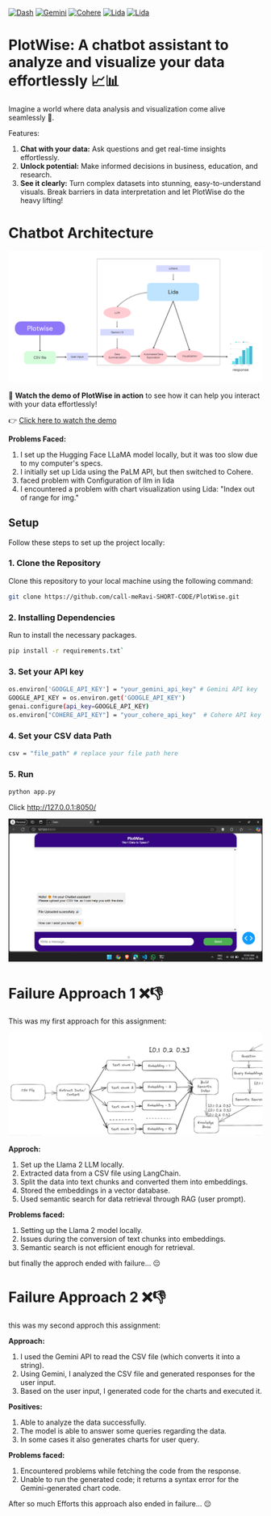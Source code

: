 [![Dash](https://img.shields.io/badge/Dash-%230075A9.svg?style=flat&logo=dash&logoColor=white)](https://plotly.com/dash/)
[![Gemini](https://img.shields.io/badge/Gemini-%23FFB100.svg?style=flat&logo=gemini&logoColor=white)](https://gemini.com/)
[![Cohere](https://img.shields.io/badge/Cohere-%2364D5B1.svg?style=flat&logo=cohere&logoColor=white)](https://cohere.ai/)
[![Lida](https://img.shields.io/badge/Lida-%23FFD700.svg?style=flat&logo=python&logoColor=white)](https://microsoft.github.io/lida/)
[![Lida](https://img.shields.io/badge/Lida-%23181717.svg?style=flat&logo=github&logoColor=white)](https://github.com/microsoft/lida)


# PlotWise: A chatbot assistant to analyze and visualize your data effortlessly 📈📊

Imagine a world where data analysis and visualization come alive seamlessly 🌟.

Features:
1) **Chat with your data:** Ask questions and get real-time insights effortlessly.
2) **Unlock potential:** Make informed decisions in business, education, and research.
3) **See it clearly:** Turn complex datasets into stunning, easy-to-understand visuals.
Break barriers in data interpretation and let PlotWise do the heavy lifting!


# Chatbot Architecture
![Inputs](architecture.png)



🎥 **Watch the demo of PlotWise in action** to see how it can help you interact with your data effortlessly!

👉 [Click here to watch the demo](https://drive.google.com/file/d/1TnhZmqlaYq7BXWTJyvr9edGDUXx3v22v/view?usp=sharing)

**Problems Faced:**

1) I set up the Hugging Face LLaMA model locally, but it was too slow due to my computer's specs.
2) I initially set up Lida using the PaLM API, but then switched to Cohere.
3) faced problem with Configuration of llm in lida
4) I encountered a problem with chart visualization using Lida: "Index out of range for img."


## Setup

Follow these steps to set up the project locally:

### 1. Clone the Repository

Clone this repository to your local machine using the following command:

```bash
git clone https://github.com/call-meRavi-SHORT-CODE/PlotWise.git 
```
### 2. Installing Dependencies

 Run to install the necessary packages.
 ```bash
 pip install -r requirements.txt` 
```
### 3. Set your API key

```bash
os.environ['GOOGLE_API_KEY'] = "your_gemini_api_key" # Gemini API key
GOOGLE_API_KEY = os.environ.get('GOOGLE_API_KEY') 
genai.configure(api_key=GOOGLE_API_KEY)
os.environ["COHERE_API_KEY"] = "your_cohere_api_key"  # Cohere API key
```
### 4. Set your CSV data Path

```bash
csv = "file_path" # replace your file path here
```

### 5. Run
```bash
python app.py
```
Click http://127.0.0.1:8050/

![Inputs](UI.png)



# Failure Approach 1 ❌👎
This was my first approach for this assignment:

![Inputs](approch1.png)

**Approch:**
1) Set up the Llama 2 LLM locally.
2) Extracted data from a CSV file using LangChain.
3) Split the data into text chunks and converted them into embeddings.
4) Stored the embeddings in a vector database.
5) Used semantic search for data retrieval through RAG (user prompt).

**Problems faced:**
1) Setting up the Llama 2 model locally.
2) Issues during the conversion of text chunks into embeddings.
3) Semantic search is not efficient enough for retrieval.

but finally the approch ended with failure... 😔

# Failure Approach 2 ❌👎
this was my second approch this assignment:



**Approach:**
1) I used the Gemini API to read the CSV file (which converts it into a string).
2) Using Gemini, I analyzed the CSV file and generated responses for the user input.
3) Based on the user input, I generated code for the charts and executed it.

**Positives:**
1) Able to analyze the data successfully.
2) The model is able to answer some queries regarding the data.
3) In some cases it also generates charts for user query.

**Problems faced:**
1) Encountered problems while fetching the code from the response.
2) Unable to run the generated code; it returns a syntax error for the Gemini-generated chart code.

After so much Efforts this approach also ended in failure... 😔
